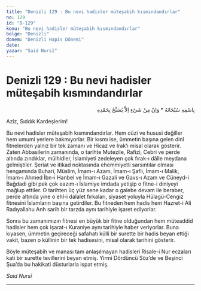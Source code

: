 ```yaml
---
title: "Denizli 129 : Bu nevi hadisler müteşabih kısmındandırlar"
no: 129
id: "D-129"
konu: "Bu nevi hadisler müteşabih kısmındandırlar"
bolge: "Denizli"
donem: "Denizli Hapis Dönemi"
date: 
yazar: "Said Nursî"
---
```


# Denizli 129 : Bu nevi hadisler müteşabih kısmındandırlar

<p class="arabic" dir="rtl" title="Meal: “Subhân Allah’ın adıyla” * “Hiçbir şey yoktur ki O'nu hamd ile tesbih etmesin” [İsrâ 17:44]">بِاسْمِهِ سُبْحَانَهُ * وَاِنْ مِنْ شَىْءٍ اِلاَّ يُسَبِّحُ بِحَمْدِهِ</p>

Aziz, Sıddık Kardeşlerim!

Bu nevi hadisler müteşabih kısmındandırlar. Hem cüzi ve hususi değiller hem umumi yerlere bakmıyorlar. Bir kısmı ise, ümmetin başına gelen dinî fitnelerden yalnız bir tek zamanı ve Hicaz ve Irak’ı misal olarak gösterir. Zaten Abbasilerin zamanında, o tarihte Mutezile, Rafizi, Cebri ve perde altında zındıklar, mülhidler, İslamiyeti zedeleyen çok fırak-ı dâlle meydana gelmiştiler. Şeriat ve itikad noktasında ehemmiyetli sarsıntılar olması hengamında Buhari, Müslim, İmam-ı Azam, İmam-ı Şafii, İmam-ı Malik, İmam-ı Ahmed İbn-i Hanbel ve İmam-ı Gazali ve Gavs-ı Azam ve Cüneyd-i Bağdadi gibi pek çok eazım-ı İslamiye imdada yetişip o fitne-i diniyeyi mağlup ettiler. O tarihten üç yüz sene kadar o galebe devam ile beraber, perde altında yine o ehl-i dalalet fırkaları, siyaset yoluyla Hülagü-Cengiz fitnesini İslamların başına getirdiler. Bu fitneden hem hadis hem Hazret-i Ali Radıyallahu Anh sarih bir tarzda aynı tarihiyle işaret ediyorlar.

Sonra bu zamanımızın fitnesi en büyük bir fitne olduğundan hem müteaddid hadisler hem çok işarat-ı Kuraniye aynı tarihiyle haber veriyorlar. Buna kıyasen, ümmetin geçireceği safahatı külli bir surette bir hadis beyan ettiği vakit, bazen o küllinin bir tek hadisesini, misal olarak tarihini gösterir.

Böyle müteşabih ve manası tam anlaşılmayan hadisleri Risale-i Nur eczaları kati bir surette tevillerini beyan etmiş. Yirmi Dördüncü Söz’de ve Beşinci Şua’da bu hakikati düsturlarla ispat etmiş.

*Said Nursî*

***
